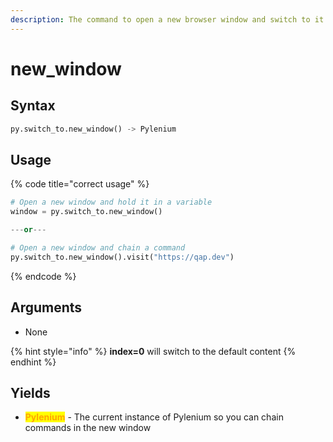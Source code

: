 ```yaml
---
description: The command to open a new browser window and switch to it.
---
```


# new\_window

## Syntax

```python
py.switch_to.new_window() -> Pylenium
```

## Usage

{% code title="correct usage" %}
```python
# Open a new window and hold it in a variable
window = py.switch_to.new_window()

---or---

# Open a new window and chain a command
py.switch_to.new_window().visit("https://qap.dev")
```
{% endcode %}

## Arguments

* None

{% hint style="info" %}
**index=0** will switch to the default content
{% endhint %}

## Yields

* <mark style="color:orange;">**Pylenium**</mark> - The current instance of Pylenium so you can chain commands in the new window
